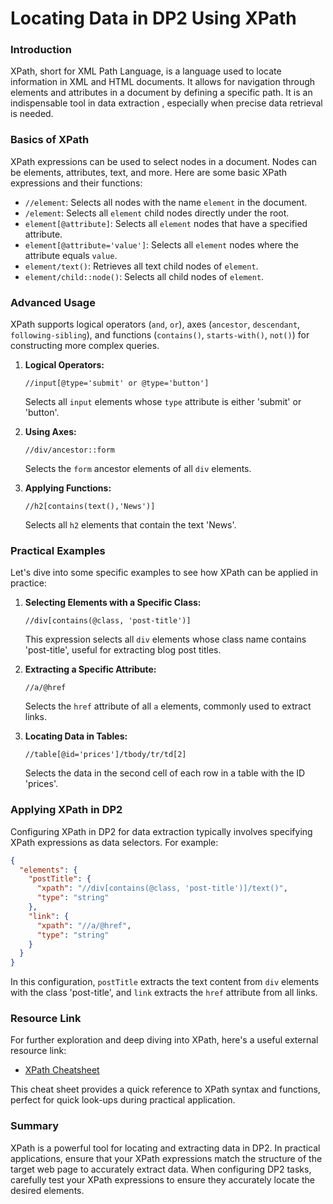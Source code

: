 

# Locating Data in DP2 Using XPath

### Introduction

XPath, short for XML Path Language, is a language used to locate information in XML and HTML documents. It allows for navigation through elements and attributes in a document by defining a specific path. It is an indispensable tool in data extraction , especially when precise data retrieval is needed.
### Basics of XPath

XPath expressions can be used to select nodes in a document. Nodes can be elements, attributes, text, and more. Here are some basic XPath expressions and their functions:

- `//element`: Selects all nodes with the name `element` in the document.
- `/element`: Selects all `element` child nodes directly under the root.
- `element[@attribute]`: Selects all `element` nodes that have a specified attribute.
- `element[@attribute='value']`: Selects all `element` nodes where the attribute equals `value`.
- `element/text()`: Retrieves all text child nodes of `element`.
- `element/child::node()`: Selects all child nodes of `element`.

### Advanced Usage

XPath supports logical operators (`and`, `or`), axes (`ancestor`, `descendant`, `following-sibling`), and functions (`contains()`, `starts-with()`, `not()`) for constructing more complex queries.

1. **Logical Operators:**
   ```xpath
   //input[@type='submit' or @type='button']
   ```
   Selects all `input` elements whose `type` attribute is either 'submit' or 'button'.

2. **Using Axes:**
   ```xpath
   //div/ancestor::form
   ```
   Selects the `form` ancestor elements of all `div` elements.

3. **Applying Functions:**
   ```xpath
   //h2[contains(text(),'News')]
   ```
   Selects all `h2` elements that contain the text 'News'.

### Practical Examples

Let's dive into some specific examples to see how XPath can be applied in practice:

1. **Selecting Elements with a Specific Class:**
   ```xpath
   //div[contains(@class, 'post-title')]
   ```
   This expression selects all `div` elements whose class name contains 'post-title', useful for extracting blog post titles.

2. **Extracting a Specific Attribute:**
   ```xpath
   //a/@href
   ```
   Selects the `href` attribute of all `a` elements, commonly used to extract links.

3. **Locating Data in Tables:**
   ```xpath
   //table[@id='prices']/tbody/tr/td[2]
   ```
   Selects the data in the second cell of each row in a table with the ID 'prices'.

### Applying XPath in DP2

Configuring XPath in DP2 for data extraction typically involves specifying XPath expressions as data selectors. For example:

```json
{
  "elements": {
    "postTitle": {
      "xpath": "//div[contains(@class, 'post-title')]/text()",
      "type": "string"
    },
    "link": {
      "xpath": "//a/@href",
      "type": "string"
    }
  }
}
```

In this configuration, `postTitle` extracts the text content from `div` elements with the class 'post-title', and `link` extracts the `href` attribute from all links.

### Resource Link

For further exploration and deep diving into XPath, here's a useful external resource link:

- [XPath Cheatsheet](https://devhints.io/xpath)

This cheat sheet provides a quick reference to XPath syntax and functions, perfect for quick look-ups during practical application.

### Summary
XPath is a powerful tool for locating and extracting data in DP2. In practical applications, ensure that your XPath expressions match the structure of the target web page to accurately extract data. When configuring DP2 tasks, carefully test your XPath expressions to ensure they accurately locate the desired elements.

